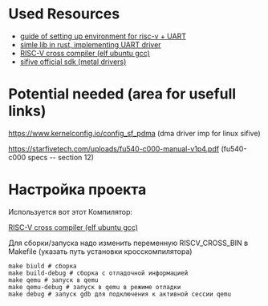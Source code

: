 # Used Resources

* [guide of setting up environment for risc-v + UART](https://twilco.github.io/riscv-from-scratch/2019/04/27/riscv-from-scratch-2.html)
* [simle lib in rust, implementing UART driver](https://github.com/diodesign/mmio_sifive_uart/blob/main/src/lib.rs)
* [RISC-V cross compiler (elf ubuntu gcc)](https://github.com/riscv-collab/riscv-gnu-toolchain/releases/tag/2023.07.07)
* [sifive official sdk (metal drivers)](https://github.com/sifive/freedom-metal/tree/1cec4a23a7ed7350db79a392be65acd51acd5412)

# Potential needed (area for usefull links)

https://www.kernelconfig.io/config_sf_pdma (dma driver imp for linux sifive)

https://starfivetech.com/uploads/fu540-c000-manual-v1p4.pdf (fu540-c000 specs -- section 12)

# Настройка проекта

Используется вот этот Компилятор:

[RISC-V cross compiler (elf ubuntu gcc)](https://github.com/riscv-collab/riscv-gnu-toolchain/releases/tag/2023.07.07)

Для сборки/запуска надо изменить переменную RISCV_CROSS_BIN в Makefile (указать путь установки кросскомпилятора)

```
make biuld # сборка
make build-debug # сборка с отладочной информацией
make qemu # запуск в qemu 
make qemu-debug # запуск в qemu в режиме отладки
make debug # запуск gdb для подключения к активной сессии qemu
```
